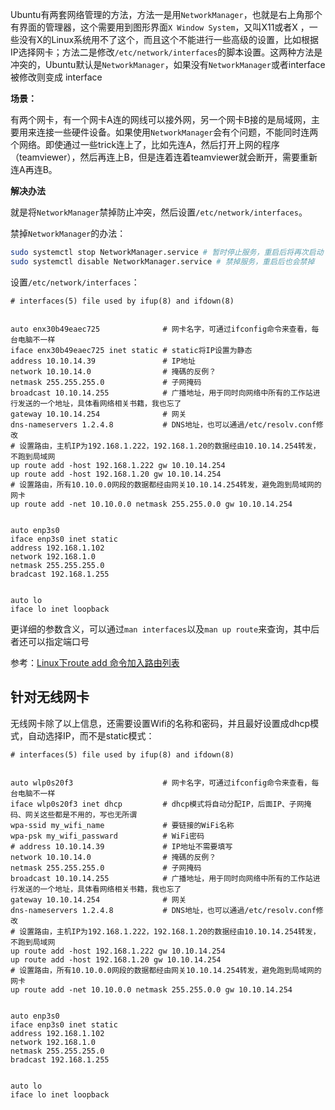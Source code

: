 Ubuntu有两套网络管理的方法，方法一是用`NetworkManager`，也就是右上角那个有界面的管理器，这个需要用到图形界面`X Window System`，又叫X11或者X ，一些没有X的Linux系统用不了这个，而且这个不能进行一些高级的设置，比如根据IP选择网卡；方法二是修改`/etc/network/interfaces`的脚本设置。这两种方法是冲突的，Ubuntu默认是`NetworkManager`，如果没有`NetworkManager`或者interface被修改则变成 interface



**场景：** 

有两个网卡，有一个网卡A连的网线可以接外网，另一个网卡B接的是局域网，主要用来连接一些硬件设备。如果使用`NetworkManager`会有个问题，不能同时连两个网络。即使通过一些trick连上了，比如先连A，然后打开上网的程序（teamviewer），然后再连上B，但是连着连着teamviewer就会断开，需要重新连A再连B。

**解决办法**

就是将`NetworkManager`禁掉防止冲突，然后设置`/etc/network/interfaces`。

禁掉`NetworkManager`的办法：

```bash
sudo systemctl stop NetworkManager.service # 暂时停止服务，重启后将再次启动
sudo systemctl disable NetworkManager.service # 禁掉服务，重启后也会禁掉
```

设置`/etc/network/interfaces`：


```
# interfaces(5) file used by ifup(8) and ifdown(8)


auto enx30b49eaec725              # 网卡名字，可通过ifconfig命令来查看，每台电脑不一样
iface enx30b49eaec725 inet static # static将IP设置为静态
address 10.10.14.39               # IP地址
network 10.10.14.0                # 掩碼的反例？
netmask 255.255.255.0             # 子网掩码
broadcast 10.10.14.255            # 广播地址，用于同时向网络中所有的工作站进行发送的一个地址，具体看网络相关书籍，我也忘了
gateway 10.10.14.254              # 网关
dns-nameservers 1.2.4.8           # DNS地址，也可以通過/etc/resolv.conf修改
# 设置路由，主机IP为192.168.1.222，192.168.1.20的数据经由10.10.14.254转发，不跑到局域网
up route add -host 192.168.1.222 gw 10.10.14.254
up route add -host 192.168.1.20 gw 10.10.14.254
# 设置路由，所有10.10.0.0网段的数据都经由网关10.10.14.254转发，避免跑到局域网的网卡
up route add -net 10.10.0.0 netmask 255.255.0.0 gw 10.10.14.254


auto enp3s0
iface enp3s0 inet static
address 192.168.1.102
network 192.168.1.0
netmask 255.255.255.0
bradcast 192.168.1.255


auto lo
iface lo inet loopback
```

更详细的参数含义，可以通过`man interfaces`以及`man up route`来查询，其中后者还可以指定端口号

参考：[Linux下route add 命令加入路由列表](https://www.cnblogs.com/gccbuaa/p/7117029.html)

## 针对无线网卡

无线网卡除了以上信息，还需要设置Wifi的名称和密码，并且最好设置成dhcp模式，自动选择IP，而不是static模式：

```
# interfaces(5) file used by ifup(8) and ifdown(8)


auto wlp0s20f3                    # 网卡名字，可通过ifconfig命令来查看，每台电脑不一样
iface wlp0s20f3 inet dhcp         # dhcp模式将自动分配IP，后面IP、子网掩码、网关这些都是不用的，写也无所谓
wpa-ssid my_wifi_name             # 要链接的WiFi名称
wpa-psk my_wifi_passward          # WiFi密码
# address 10.10.14.39             # IP地址不需要填写
network 10.10.14.0                # 掩碼的反例？
netmask 255.255.255.0             # 子网掩码
broadcast 10.10.14.255            # 广播地址，用于同时向网络中所有的工作站进行发送的一个地址，具体看网络相关书籍，我也忘了
gateway 10.10.14.254              # 网关
dns-nameservers 1.2.4.8           # DNS地址，也可以通過/etc/resolv.conf修改
# 设置路由，主机IP为192.168.1.222，192.168.1.20的数据经由10.10.14.254转发，不跑到局域网
up route add -host 192.168.1.222 gw 10.10.14.254
up route add -host 192.168.1.20 gw 10.10.14.254
# 设置路由，所有10.10.0.0网段的数据都经由网关10.10.14.254转发，避免跑到局域网的网卡
up route add -net 10.10.0.0 netmask 255.255.0.0 gw 10.10.14.254


auto enp3s0
iface enp3s0 inet static
address 192.168.1.102
network 192.168.1.0
netmask 255.255.255.0
bradcast 192.168.1.255


auto lo
iface lo inet loopback
```
